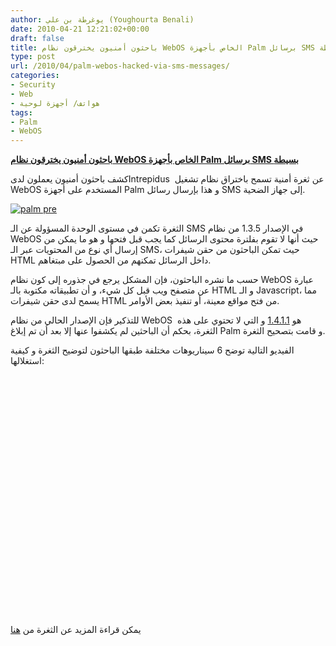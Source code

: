 ```yaml
---
author: يوغرطة بن علي (Youghourta Benali)
date: 2010-04-21 12:21:02+00:00
draft: false
title: باحثون أمنيون يخترقون نظام WebOS الخاص بأجهزة Palm برسائل SMS بسيطة
type: post
url: /2010/04/palm-webos-hacked-via-sms-messages/
categories:
- Security
- Web
- هواتف/ أجهزة لوحية
tags:
- Palm
- WebOS
---
```


[**باحثون أمنيون يخترقون نظام WebOS الخاص بأجهزة Palm برسائل SMS بسيطة**](http://www.it-scoop.com/2010/04/Palm-WebOS-Hacked-Via-SMS-Messages)


كشف باحثون أمنيون يعملون لدىIntrepidus  عن ثغرة أمنية تسمح باختراق نظام تشغيل WebOS المستخدم على أجهزة Palm و هذا بإرسال رسائل SMS إلى جهاز الضحية.

[![palm pre](http://www.it-scoop.com/wp-content/uploads/2010/04/palm-pre.jpg)
](http://www.it-scoop.com/2010/04/Palm-WebOS-Hacked-Via-SMS-Messages)

الثغرة تكمن في مستوى الوحدة المسؤولة عن الـ SMS في الإصدار 1.3.5 من نظام WebOS حيث أنها لا تقوم بفلترة محتوى الرسائل كما يجب قبل فتحها و هو ما يمكن من إرسال أي نوع من المحتويات عبر الـ SMS، حيث تمكن الباحثون من حقن شيفرات HTML داخل الرسائل تمكنهم من الحصول على مبتغاهم.

حسب ما نشره الباحثون، فإن المشكل يرجع في جذوره إلى كون نظام WebOS عبارة عن متصفح ويب قبل كل شيء، و أن تطبيقاته مكتوبة بالـ HTML و الـ Javascript، مما يسمح لدى حقن شيفرات HTML من فتح مواقع معينة، أو تنفيذ بعض الأوامر.

للتذكير فإن الإصدار الحالي من نظام WebOS  هو [1.4.1.1](http://kb.palm.com/wps/portal/kb/na/pre/p100eww/sprint/solutions/article/50607_en.html#141) و التي لا تحتوي على هذه الثغرة، بحكم أن الباحثين لم يكشفوا عنها إلا بعد أن تم إبلاغ Palm و قامت بتصحيح الثغرة.

الفيديو التالية توضح 6 سيناريوهات مختلفة طبقها الباحثون لتوضيح الثغرة و كيفية استغلالها:

<!-- more -->

<object classid="clsid:d27cdb6e-ae6d-11cf-96b8-444553540000" width="640" codebase="http://download.macromedia.com/pub/shockwave/cabs/flash/swflash.cab#version=6,0,40,0" height="385"><embed src="http://www.youtube.com/v/SfDRSsh-Ccc&hl=fr_FR&fs=1&" allowscriptaccess="always" height="385" width="640" allowfullscreen="true" type="application/x-shockwave-flash"></embed></object>

يمكن قراءة المزيد عن الثغرة من [هنا](http://intrepidusgroup.com/insight/2010/04/webos-examples-of-sms-delivered-injection-flaws/)
